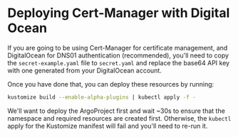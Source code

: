 # Deploying Cert-Manager with Digital Ocean

If you are going to be using Cert-Manager for certificate management, and DigitalOcean for DNS01 authentication (recommended), you'll need to copy the `secret-example.yaml` file to `secret.yaml` and replace the base64 API key with one generated from your DigitalOcean account.

Once you have done that, you can deploy these resources by running:

```bash
kustomize build --enable-alpha-plugins | kubectl apply -f -
```

We'll want to deploy the ArgoProject first and wait ~30s to ensure that the namespace and required resources are created first. Otherwise, the `kubectl` apply for the Kustomize manifest will fail and you'll need to re-run it.

